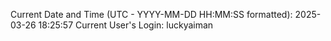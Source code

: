 Current Date and Time (UTC - YYYY-MM-DD HH:MM:SS formatted): 2025-03-26 18:25:57
Current User's Login: luckyaiman

